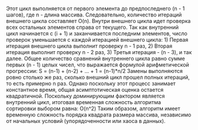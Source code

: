 Этот цикл выполняется от первого элемента до предпоследнего (n - 1 шагов), где n - длина массива. Следовательно, количество итераций внешнего цикла составляет O(n). Внутри внешнего цикла идет проверка всех остальных элементов справа от текущего. Так как внутренний цикл начинается с (i + 1) и заканчивается последним элементов, число проверок уменьшается с каждой итерацией внешнего цикла: 1) Первая итерация внешнего цикла выполнит проверку n - 1 раз, 2) Вторая итерация выполнит проверку n - 2 раз, 3) Третья итерация - (n - 3), и так далее. Общее количество сравнений внутреннего цикла равно сумме первых (n - 1) целых чисел, что выражается формулой арифметической прогрессии:
S = (n-1) + (n-2) + ... + 1 = (n-1)*n/2
Замены выполняются ровно столько же раз, сколько внешний цикл прошел полных итераций, то есть примерно 
n раз. Однако поскольку этот процесс занимает константное время, общая асимптотическая оценка остается квадратичной. Поскольку доминирующим фактором является внутренний цикл, итоговая временная сложность алгоритма сортировки выбором равна:
O(n^2) 
Таким образом, алгоритм имеет временную сложность порядка квадрата размера массива, независимо от начальных условий (упорядоченности или хаоса в данных).